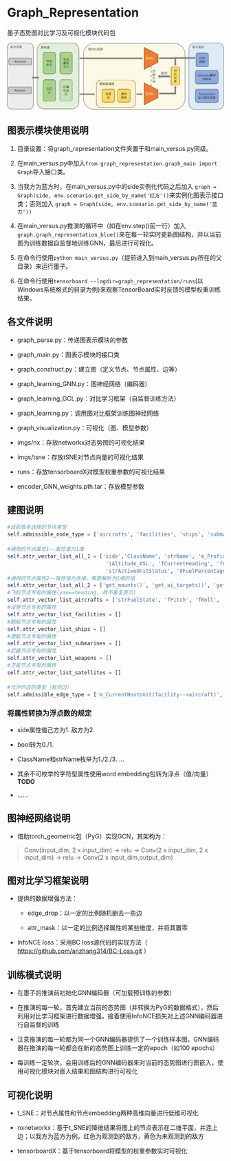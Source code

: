 # Graph_Representation 
墨子态势图对比学习及可视化模块代码包

![本地路径](Graph_Representation.png "墨子图表示模块架构图")

## 图表示模块使用说明
1. 目录设置：将graph_representation文件夹置于和main_versus.py同级。

2. 在main_versus.py中加入`from graph_representation.graph_main import Graph`导入接口类。

3. 当我方为蓝方时，在main_versus.py中的side实例化代码之后加入 `graph = Graph(side, env.scenario.get_side_by_name('红方'))`来实例化图表示接口类；否则加入 `graph = Graph(side, env.scenario.get_side_by_name('蓝方'))`

4. 在main_versus.py推演的循环中（如在env.step()前一行）加入`graph.graph_representation_blue()`来在每一轮实时更新图结构，并以当前图为训练数据自监督地训练GNN，最后进行可视化。

5. 在命令行使用`python main_versus.py`（提前进入到main_versus.py所在的父目录）来运行墨子。

6. 在命令行使用`tensorboard --logdir=graph_representation/runs`(以Windows系统格式的目录为例)来观察TensorBoard实时反馈的模型权重训练结果。

## 各文件说明
- graph_parse.py：传递图表示模块的参数

- graph_main.py：图表示模块的接口类

- graph_construct.py：建立图（定义节点、节点属性、边等）

- graph_learning_GNN.py：图神经网络（编码器）

- graph_learning_GCL.py：对比学习框架（自监督训练方法）

- graph_learning.py：调用图对比框架训练图神经网络

- graph_visualization.py：可视化（图、模型参数）

- imgs/nx：存放networkx对态势图的可视化结果

- imgs/tsne：存放tSNE对节点向量的可视化结果

- runs：存放tensorboardX对模型权重参数的可视化结果

- encoder_GNN_weights.pth.tar：存放模型参数

## 建图说明
```python
#目前版本选择的节点类型
self.admissible_node_type = ['aircrafts', 'facilities', 'ships', 'submarines', 'weapons', 'satellites']

#通用的节点属性1——属性值为1维
self.attr_vector_list_all_1 = ['side','ClassName', 'strName', 'm_ProficiencyLevel', 'dLatitude', 'dLongitude', 'fAltitude_AGL',
                                'iAltitude_ASL', 'fCurrentHeading', 'fCurrentSpeed', 'm_CurrentThrottle', 'bAutoDetectable', 
                                'strActiveUnitStatus', 'dFuelPercentage', 'strDamageState']
#通用的节点属性2——属性值为多维，需要解析为1维的值
self.attr_vector_list_all_2 = ['get_mounts()', 'get_ai_targets()', 'get_loadout()', 'get_sensor()', 'get_weapon_infos()']
#飞机节点专有的属性(yaw==heading, 故不重复表示)
self.attr_vector_list_aircrafts = ['strFuelState', 'fPitch', 'fRoll', 'iCurrentFuelQuantity']
#设施节点专有的属性
self.attr_vector_list_facilities = []
#舰船节点专有的属性
self.attr_vector_list_ships = []
#潜艇节点专有的属性
self.attr_vector_list_submarines = []
#武器节点专有的属性
self.attr_vector_list_weapons = []
#卫星节点专有的属性
self.attr_vector_list_satellites = []

#允许的边的类型（有向边）
self.admissible_edge_type = ['m_CurrentHostUnit(facility-->aircraft)', 'm_FiringUnitGuid(unit-->weapon)', 'm_PrimaryTargetGuid(weapon-->target)']
```

### 将属性转换为浮点数的规定
- side属性值己方为1. 敌方为2.

- bool转为0./1.

- ClassName和strName枚举为1./2./3. ...

- 其余不可枚举的字符型属性使用word embedding包转为浮点（值/向量）**TODO**

- ……

## 图神经网络说明
- 借助torch_geometric包（PyG）实现GCN，其架构为：
> Conv(input_dim, 2 x input_dim) &rarr; relu &rarr; Conv(2 x input_dim, 2 x input_dim) &rarr; relu &rarr; Conv(2 x input_dim,output_dim)

## 图对比学习框架说明
- 提供的数据增强方法：
    - edge_drop：以一定的比例随机删去一些边
    
    - attr_mask：以一定的比例选择属性的某些维度，并将其置零

- InfoNCE loss：采用BC loss源代码的实现方法（ https://github.com/anzhang314/BC-Loss.git ）

## 训练模式说明
- 在墨子的推演前初始化GNN编码器（可加载预训练的参数）

- 在推演的每一轮，首先建立当前的态势图（并转换为PyG的数据格式），然后利用对比学习框架进行数据增强，接着使用InfoNCE损失对上述GNN编码器进行自监督的训练

- 注意推演的每一轮都为同一个GNN编码器提供了一个训练样本图，GNN编码器在推演的每一轮都会在新的态势图上训练一定的epoch（如100 epochs）

- 每训练一定轮次，会用训练后的GNN编码器来对当前的态势图进行图嵌入，使用可视化模块对嵌入结果和图结构进行可视化

## 可视化说明
- t_SNE：对节点属性和节点embedding两种高维向量进行低维可视化

- nxnetworkx：基于t_SNE的降维结果将图上的节点表示在二维平面，并连上边；以我方为蓝方为例，红色为观测到的敌方，黄色为未观测到的敌方

- tensorboardX：基于tensorboard将模型的权重参数实时可视化
